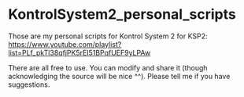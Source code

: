 # KontrolSystem2_personal_scripts
 Those are my personal scripts for Kontrol System 2 for KSP2:
https://www.youtube.com/playlist?list=PLf_pkTl38qfjPK5rEI51BPqfUEF9yLPAw

There are all free to use. You can modify and share it (though acknowledging the source will be nice ^^).
Please tell me if you have suggestions.
